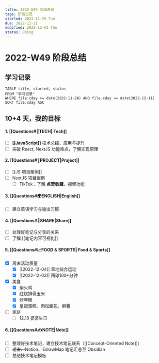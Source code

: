 ```yaml
---
title: 2022-W49 阶段总结
tags: 阶段反思  
started: 2022-11-29 Tue
due: 2022-12-11
modified: 2022-12-01 Thu
status: Doing
---
```

# 2022-W49 阶段总结
## 学习记录

```dataview
TABLE title, started, status
FROM "学习记录"
WHERE file.cday >= date(2022-11-28) AND file.cday <= date(2022-12-11)
SORT file.cday ASC
```

## 10+4 天，我的目标
#### 1. [[Questions#🚀TECH| Tech]]
- [ ] **[[JavaScript]]** 技术总结、应用与提升
- [ ] 突破 React, NextJS 功能难点，了解实现原理 
#### 2. [[Questions#🚀PROJECT|Project]]
- [ ] [[JS 项目案例]]
- [ ] NextJS 项目案例 
	- [ ] TikTok：了解 **点赞收藏**、视频功能
#### 3. [[Questions#🌍ENGLISH|English]]
- [ ] 建立英语学习与输出习惯
#### 4. [[Questions#👯SHARE|Share]]
- [ ] 处理好笔记与分享的关系
- [ ] 了解 [[笔记内容可视化]]
#### 5. [[Questions#📈FOOD & SPORTS| Food & Sports]]
- [x] 周末活动质量
	- [x] [[2022-12-04]] 草地综合运动 
	- [x] [[2022-12-03]] 网球100+分钟
- [x] 美食
	- [x] 柴火鸡
	- [x] 红烧排骨玉米
	- [x] 炒年糕
	- [x] 皇冠蛋糕、肉松面包、麻薯
- [ ] 家庭
	- [ ] 12.18 婆婆生日
#### 6. [[Questions#✍️NOTE|Note]]
- [ ] 整理好技术笔记，建立技术笔记联系（[[Concept-Oriented Note]]） 
- [ ] ~~语雀、~~Notion、EdrawMap 笔记汇总至 Obsidian 
- [ ] 总结技术笔记模板